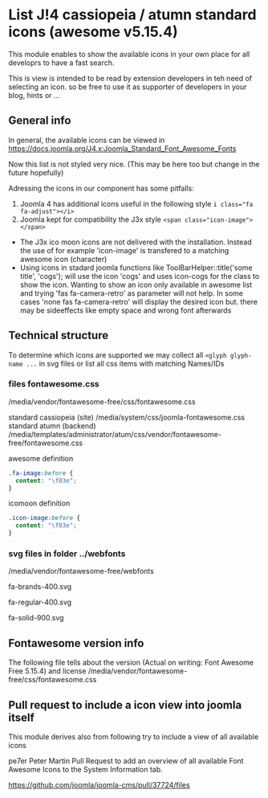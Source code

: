 # List J!4 cassiopeia / atumn standard icons (awesome v5.15.4)

This module enables to show the available icons in your own place for all developrs to have a fast search.

This is view is intended to be read by extension developers in teh need of selecting an icon. so be free to use it as supporter of developers in your blog, hints or ...

## General info
In general, the available icons can be viewed in
https://docs.joomla.org/J4.x:Joomla_Standard_Font_Awesome_Fonts

Now this list is not styled very nice.
(This may be here too but change in the future hopefully)

Adressing the icons in our component has some pitfalls:

1) Joomla 4 has additional icons useful in the following style  ``` i class="fa fa-adjust"></i> ```
1) Joomla kept for compatibility the J3x style ```<span class="icon-image"> </span>```

* The J3x ico moon icons are not delivered with the installation. Instead the use of for example 'icon-image' is transfered to a matching awesome icon (character)
* Using icons in stadard joomla functions like
   ToolBarHelper::title('some title', 'cogs'); will use the icon 'cogs' and uses icon-cogs for the class to show the icon.
   Wanting to show an icon only available in awesome list and trying 'fas fa-camera-retro' as parameter will not help. In some cases 'none fas fa-camera-retro' will display the desired icon but. there may be sideeffects like empty space and wrong font afterwards

## Technical structure

To determine which icons are supported we may collect all ``` <glyph glyph-name ... ``` in svg files or list all css items with matching Names/IDs

### files fontawesome.css
/media/vendor/fontawesome-free/css/fontawesome.css

standard cassiopeia (site)
/media/system/css/joomla-fontawesome.css
standard atumn (backend)
/media/templates/administrator/atum/css/vendor/fontawesome-free/fontawesome.css

awesome definition
```css
.fa-image:before {
  content: "\f03e";
}
```

icomoon definition
```css
.icon-image:before {
  content: "\f03e";
}
```


### svg files in folder ../webfonts

/media/vendor/fontawesome-free/webfonts

fa-brands-400.svg

fa-regular-400.svg

fa-solid-900.svg


## Fontawesome version info

The following file tells about the version (Actual on writing: Font Awesome Free 5.15.4) and license
/media/vendor/fontawesome-free/css/fontawesome.css


## Pull request to include a icon view into joomla itself

This module derives also from following try to include a view of all available icons

pe7er Peter Martin
Pull Request to add an overview of all available Font Awesome Icons to the System Information tab.

https://github.com/joomla/joomla-cms/pull/37724/files
